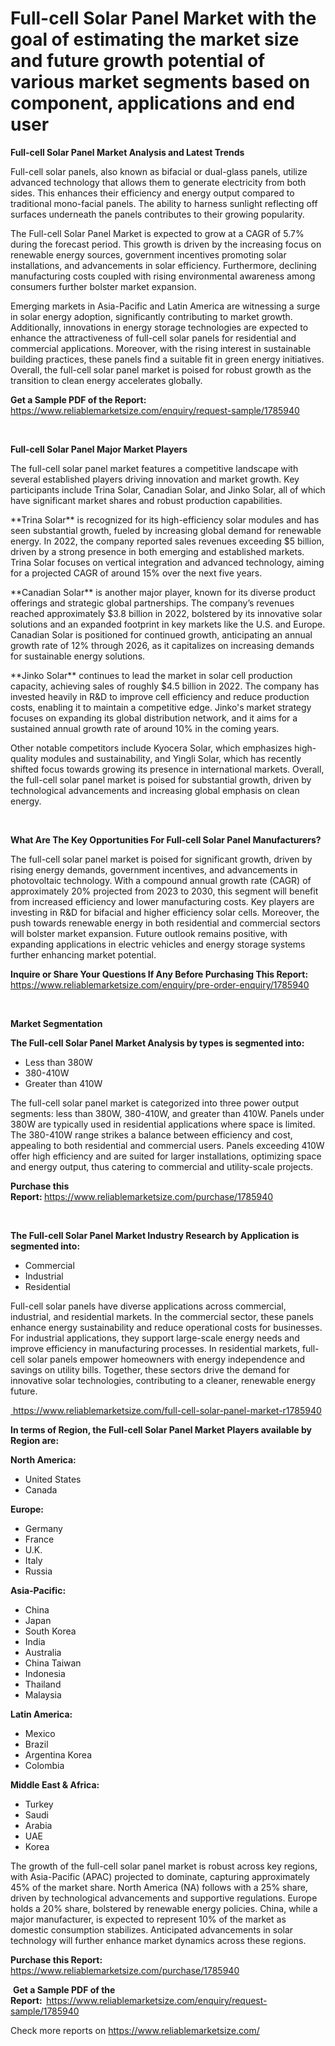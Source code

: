 <p><h1>Full-cell Solar Panel Market with the goal of estimating the market size and future growth potential of various market segments based on component, applications and end user</h1></p><p><strong>Full-cell Solar Panel Market Analysis and Latest Trends</strong></p>
<p><p>Full-cell solar panels, also known as bifacial or dual-glass panels, utilize advanced technology that allows them to generate electricity from both sides. This enhances their efficiency and energy output compared to traditional mono-facial panels. The ability to harness sunlight reflecting off surfaces underneath the panels contributes to their growing popularity.</p><p>The Full-cell Solar Panel Market is expected to grow at a CAGR of 5.7% during the forecast period. This growth is driven by the increasing focus on renewable energy sources, government incentives promoting solar installations, and advancements in solar efficiency. Furthermore, declining manufacturing costs coupled with rising environmental awareness among consumers further bolster market expansion.</p><p>Emerging markets in Asia-Pacific and Latin America are witnessing a surge in solar energy adoption, significantly contributing to market growth. Additionally, innovations in energy storage technologies are expected to enhance the attractiveness of full-cell solar panels for residential and commercial applications. Moreover, with the rising interest in sustainable building practices, these panels find a suitable fit in green energy initiatives. Overall, the full-cell solar panel market is poised for robust growth as the transition to clean energy accelerates globally.</p></p>
<p><strong>Get a Sample PDF of the Report:&nbsp;</strong> <a href="https://www.reliablemarketsize.com/enquiry/request-sample/1785940?utm_campaign=1167&utm_medium=2&utm_source=Github&utm_content=ia&utm_term=27122024&utm_id=full-cell-solar-panel">https://www.reliablemarketsize.com/enquiry/request-sample/1785940</a></p>
<p>&nbsp;</p>
<p><strong>Full-cell Solar Panel Major Market Players</strong></p>
<p><p>The full-cell solar panel market features a competitive landscape with several established players driving innovation and market growth. Key participants include Trina Solar, Canadian Solar, and Jinko Solar, all of which have significant market shares and robust production capabilities.</p><p>**Trina Solar** is recognized for its high-efficiency solar modules and has seen substantial growth, fueled by increasing global demand for renewable energy. In 2022, the company reported sales revenues exceeding $5 billion, driven by a strong presence in both emerging and established markets. Trina Solar focuses on vertical integration and advanced technology, aiming for a projected CAGR of around 15% over the next five years.</p><p>**Canadian Solar** is another major player, known for its diverse product offerings and strategic global partnerships. The company’s revenues reached approximately $3.8 billion in 2022, bolstered by its innovative solar solutions and an expanded footprint in key markets like the U.S. and Europe. Canadian Solar is positioned for continued growth, anticipating an annual growth rate of 12% through 2026, as it capitalizes on increasing demands for sustainable energy solutions.</p><p>**Jinko Solar** continues to lead the market in solar cell production capacity, achieving sales of roughly $4.5 billion in 2022. The company has invested heavily in R&D to improve cell efficiency and reduce production costs, enabling it to maintain a competitive edge. Jinko's market strategy focuses on expanding its global distribution network, and it aims for a sustained annual growth rate of around 10% in the coming years.</p><p>Other notable competitors include Kyocera Solar, which emphasizes high-quality modules and sustainability, and Yingli Solar, which has recently shifted focus towards growing its presence in international markets. Overall, the full-cell solar panel market is poised for substantial growth, driven by technological advancements and increasing global emphasis on clean energy.</p></p>
<p>&nbsp;</p>
<p><strong>What Are The Key Opportunities For Full-cell Solar Panel Manufacturers?</strong></p>
<p><p>The full-cell solar panel market is poised for significant growth, driven by rising energy demands, government incentives, and advancements in photovoltaic technology. With a compound annual growth rate (CAGR) of approximately 20% projected from 2023 to 2030, this segment will benefit from increased efficiency and lower manufacturing costs. Key players are investing in R&D for bifacial and higher efficiency solar cells. Moreover, the push towards renewable energy in both residential and commercial sectors will bolster market expansion. Future outlook remains positive, with expanding applications in electric vehicles and energy storage systems further enhancing market potential.</p></p>
<p><strong>Inquire or Share Your Questions If Any Before Purchasing This Report:</strong> <a href="https://www.reliablemarketsize.com/enquiry/pre-order-enquiry/1785940?utm_campaign=1167&utm_medium=2&utm_source=Github&utm_content=ia&utm_term=27122024&utm_id=full-cell-solar-panel">https://www.reliablemarketsize.com/enquiry/pre-order-enquiry/1785940</a></p>
<p>&nbsp;</p>
<p><strong>Market Segmentation</strong></p>
<p><strong>The Full-cell Solar Panel Market Analysis by types is segmented into:</strong></p>
<p><ul><li>Less than 380W</li><li>380-410W</li><li>Greater than 410W</li></ul></p>
<p><p>The full-cell solar panel market is categorized into three power output segments: less than 380W, 380-410W, and greater than 410W. Panels under 380W are typically used in residential applications where space is limited. The 380-410W range strikes a balance between efficiency and cost, appealing to both residential and commercial users. Panels exceeding 410W offer high efficiency and are suited for larger installations, optimizing space and energy output, thus catering to commercial and utility-scale projects.</p></p>
<p><strong>Purchase this Report:&nbsp;</strong><a href="https://www.reliablemarketsize.com/purchase/1785940?utm_campaign=1167&utm_medium=2&utm_source=Github&utm_content=ia&utm_term=27122024&utm_id=full-cell-solar-panel">https://www.reliablemarketsize.com/purchase/1785940</a></p>
<p>&nbsp;</p>
<p><strong>The Full-cell Solar Panel Market Industry Research by Application is segmented into:</strong></p>
<p><ul><li>Commercial</li><li>Industrial</li><li>Residential</li></ul></p>
<p><p>Full-cell solar panels have diverse applications across commercial, industrial, and residential markets. In the commercial sector, these panels enhance energy sustainability and reduce operational costs for businesses. For industrial applications, they support large-scale energy needs and improve efficiency in manufacturing processes. In residential markets, full-cell solar panels empower homeowners with energy independence and savings on utility bills. Together, these sectors drive the demand for innovative solar technologies, contributing to a cleaner, renewable energy future.</p></p>
<p><a href="https://www.reliablemarketsize.com/full-cell-solar-panel-market-r1785940?utm_campaign=1167&utm_medium=2&utm_source=Github&utm_content=ia&utm_term=27122024&utm_id=full-cell-solar-panel">&nbsp;https://www.reliablemarketsize.com/full-cell-solar-panel-market-r1785940</a></p>
<p><strong>In terms of Region, the Full-cell Solar Panel Market Players available by Region are:</strong></p>
<p>
    <p> <strong> North America: </strong>
        <ul>
            <li>United States</li>
            <li>Canada</li>
        </ul>
        </p> 
    <p> <strong> Europe: </strong>
        <ul>
            <li>Germany</li>
            <li>France</li>
            <li>U.K.</li>
            <li>Italy</li>
            <li>Russia</li>
        </ul>
        </p> 
    <p> <strong> Asia-Pacific: </strong>
        <ul>
            <li>China</li>
            <li>Japan</li>
            <li>South Korea</li>
            <li>India</li>
            <li>Australia</li>
            <li>China Taiwan</li>
            <li>Indonesia</li>
            <li>Thailand</li>
            <li>Malaysia</li>
        </ul>
        </p> 
    <p> <strong> Latin America: </strong>
        <ul>
            <li>Mexico</li>
            <li>Brazil</li>
            <li>Argentina Korea</li>
            <li>Colombia</li>
        </ul>
        </p> 
    <p> <strong> Middle East & Africa: </strong>
        <ul>
            <li>Turkey</li>
            <li>Saudi</li>
            <li>Arabia</li>
            <li>UAE</li>
            <li>Korea</li>
        </ul>
    </p>
    </p>
<p><p>The growth of the full-cell solar panel market is robust across key regions, with Asia-Pacific (APAC) projected to dominate, capturing approximately 45% of the market share. North America (NA) follows with a 25% share, driven by technological advancements and supportive regulations. Europe holds a 20% share, bolstered by renewable energy policies. China, while a major manufacturer, is expected to represent 10% of the market as domestic consumption stabilizes. Anticipated advancements in solar technology will further enhance market dynamics across these regions.</p></p>
<p><strong>Purchase this Report: </strong><a href="https://www.reliablemarketsize.com/purchase/1785940?utm_campaign=1167&utm_medium=2&utm_source=Github&utm_content=ia&utm_term=27122024&utm_id=full-cell-solar-panel">https://www.reliablemarketsize.com/purchase/1785940</a></p>
<p>&nbsp;<strong>Get a Sample PDF of the Report:&nbsp;&nbsp;</strong><a href="https://www.reliablemarketsize.com/enquiry/request-sample/1785940?utm_campaign=1167&utm_medium=2&utm_source=Github&utm_content=ia&utm_term=27122024&utm_id=full-cell-solar-panel">https://www.reliablemarketsize.com/enquiry/request-sample/1785940</a></p>
<p><strong></strong></p>
<p>Check more reports on <a href="https://www.reliablemarketsize.com/?utm_campaign=1167&utm_medium=2&utm_source=Github&utm_content=ia&utm_term=27122024&utm_id=full-cell-solar-panel">https://www.reliablemarketsize.com/</a></p>